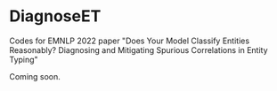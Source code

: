 # DiagnoseET
Codes for EMNLP 2022 paper "Does Your Model Classify Entities Reasonably? Diagnosing and Mitigating Spurious Correlations in Entity Typing"

Coming soon.
